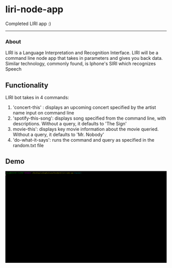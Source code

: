 # liri-node-app
Completed LIRI app :)

---

### About
LIRI is a Language Interpretation and Recognition Interface. LIRI will be a command line node app that takes in parameters and gives you back data.
Similar technology, commonly found, is Iphone's SIRI which recognizes Speech

## Functionality
LIRI bot takes in 4 commands: 
1. 'concert-this' : displays an upcoming concert specified by the artist name input on command line
2. 'spotify-this-song': displays song specified from the command line, with descriptions. Without a query, it defaults to 'The Sign'
3. movie-this': displays key movie information about the movie queried. Without a query, it defaults to 'Mr. Nobody'
4. 'do-what-it-says': runs the command and query as specified in the random.txt file

## Demo
![alt text](https://github.com/Ruha-RP/liri-node-app/blob/master/images/liri-demo.gif "Demo Gif")